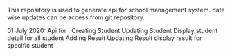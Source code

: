 This repository is used to generate api for school management system.
date wise updates can be access from git repository.

01 July 2020: 
Api for :
    Creating Student
    Updating Student
    Display student detail for all student
    Adding Result
    Updating Result
    display result for specific student
